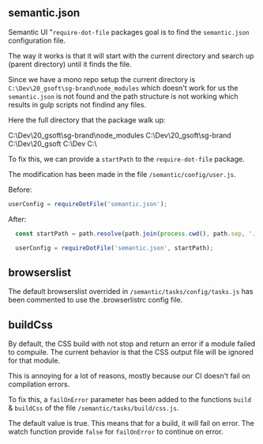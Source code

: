 ## semantic.json

Semantic UI "`require-dot-file` packages goal is to find the `semantic.json` configuration file.

The way it works is that it will start with the current directory and search up (parent directory) until it finds the file.

Since we have a mono repo setup the current directory is `C:\Dev\20_gsoft\sg-brand\node_modules` which doesn't work for us the `semantic.json` is not found and the path structure is not working which results in gulp scripts not findind any files.

Here the full directory that the package walk up:

C:\Dev\20_gsoft\sg-brand\node_modules
C:\Dev\20_gsoft\sg-brand
C:\Dev\20_gsoft
C:\Dev
C:\

To fix this, we can provide a `startPath` to the `require-dot-file` package.

The modification has been made in the file `/semantic/config/user.js`.

Before:

```js
userConfig = requireDotFile('semantic.json');
```

After:

```js
  const startPath = path.resolve(path.join(process.cwd(), path.sep, '..'));

  userConfig = requireDotFile('semantic.json', startPath);
```

## browserslist

The default browserslist overrided in `/semantic/tasks/config/tasks.js` has been commented to use the .browserlistrc config file.

## buildCss

By default, the CSS build with not stop and return an error if a module failed to compuile. The current behavior is that the CSS output file will be ignored for that module.

This is annoying for a lot of reasons, mostly because our CI doesn't fail on compilation errors.

To fix this, a `failOnError` parameter has been added to the functions `build` & `buildCss` of the file `/semantic/tasks/build/css.js`.

The default value is true. This means that for a build, it will fail on error. The watch function provide `false` for `failOnError` to continue on error.
